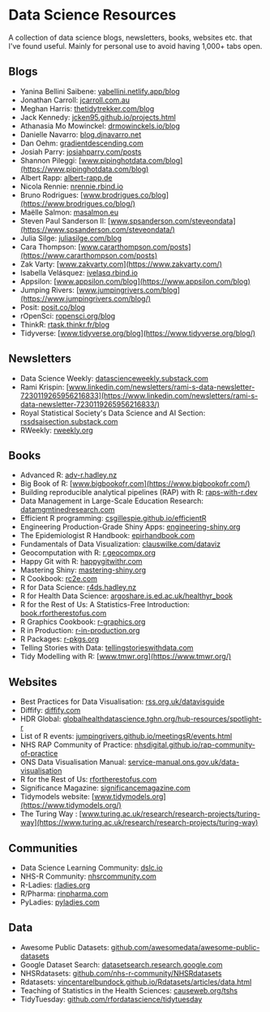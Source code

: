 # Data Science Resources

A collection of data science blogs, newsletters, books, websites etc. that I've found useful. Mainly for personal use to avoid having 1,000+ tabs open.

## Blogs

* Yanina Bellini Saibene: [yabellini.netlify.app/blog](https://yabellini.netlify.app/blog/)
* Jonathan Carroll: [jcarroll.com.au](https://jcarroll.com.au/)
* Meghan Harris: [thetidytrekker.com/blog](https://thetidytrekker.com/blog)
* Jack Kennedy: [jcken95.github.io/projects.html](https://jcken95.github.io/projects.html)
* Athanasia Mo Mowinckel: [drmowinckels.io/blog](https://drmowinckels.io/blog/)
* Danielle Navarro: [blog.djnavarro.net](https://blog.djnavarro.net/)
* Dan Oehm: [gradientdescending.com](https://gradientdescending.com/)
* Josiah Parry: [josiahparry.com/posts](https://josiahparry.com/posts/)
* Shannon Pileggi: [www.pipinghotdata.com/blog](https://www.pipinghotdata.com/blog)
* Albert Rapp: [albert-rapp.de](https://albert-rapp.de/)
* Nicola Rennie: [nrennie.rbind.io](https://nrennie.rbind.io/)
* Bruno Rodrigues: [www.brodrigues.co/blog](https://www.brodrigues.co/blog/)
* Maëlle Salmon: [masalmon.eu](https://masalmon.eu/)
* Steven Paul Sanderson II: [www.spsanderson.com/steveondata](https://www.spsanderson.com/steveondata/)
* Julia Silge: [juliasilge.com/blog](https://juliasilge.com/blog/)
* Cara Thompson: [www.cararthompson.com/posts](https://www.cararthompson.com/posts)
* Zak Varty: [www.zakvarty.com](https://www.zakvarty.com/)
* Isabella Velásquez: [ivelasq.rbind.io](https://ivelasq.rbind.io/)
* Appsilon: [www.appsilon.com/blog](https://www.appsilon.com/blog)
* Jumping Rivers: [www.jumpingrivers.com/blog](https://www.jumpingrivers.com/blog/)
* Posit: [posit.co/blog](https://posit.co/blog/)
* rOpenSci: [ropensci.org/blog](https://ropensci.org/blog/)
* ThinkR: [rtask.thinkr.fr/blog](https://rtask.thinkr.fr/blog/)
* Tidyverse: [www.tidyverse.org/blog](https://www.tidyverse.org/blog/)

## Newsletters

* Data Science Weekly: [datascienceweekly.substack.com](https://datascienceweekly.substack.com/)
* Rami Krispin: [www.linkedin.com/newsletters/rami-s-data-newsletter-7230119265956216833](https://www.linkedin.com/newsletters/rami-s-data-newsletter-7230119265956216833/)
* Royal Statistical Society's Data Science and AI Section: [rssdsaisection.substack.com](https://rssdsaisection.substack.com/)
* RWeekly: [rweekly.org](https://rweekly.org/)

## Books

* Advanced R: [adv-r.hadley.nz](https://adv-r.hadley.nz/)
* Big Book of R: [www.bigbookofr.com](https://www.bigbookofr.com/)
* Building reproducible analytical pipelines (RAP) with R: [raps-with-r.dev](https://raps-with-r.dev/)
* Data Management in Large-Scale Education Research: [datamgmtinedresearch.com](https://datamgmtinedresearch.com/)
* Efficient R programming: [csgillespie.github.io/efficientR](https://csgillespie.github.io/efficientR/)
* Engineering Production-Grade Shiny Apps: [engineering-shiny.org](https://engineering-shiny.org/)
* The Epidemiologist R Handbook: [epirhandbook.com](https://epirhandbook.com/)
* Fundamentals of Data Visualization: [clauswilke.com/dataviz](https://clauswilke.com/dataviz/)
* Geocomputation with R: [r.geocompx.org](https://r.geocompx.org/)
* Happy Git with R: [happygitwithr.com](https://happygitwithr.com/)
* Mastering Shiny: [mastering-shiny.org](https://mastering-shiny.org/)
* R Cookbook: [rc2e.com](https://rc2e.com/)
* R for Data Science: [r4ds.hadley.nz](https://r4ds.hadley.nz/)
* R for Health Data Science: [argoshare.is.ed.ac.uk/healthyr_book](https://argoshare.is.ed.ac.uk/healthyr_book/)
* R for the Rest of Us: A Statistics-Free Introduction: [book.rfortherestofus.com](https://book.rfortherestofus.com/)
* R Graphics Cookbook: [r-graphics.org](https://r-graphics.org/)
* R in Production: [r-in-production.org](https://r-in-production.org/)
* R Packages: [r-pkgs.org](https://r-pkgs.org/)
* Telling Stories with Data: [tellingstorieswithdata.com](https://tellingstorieswithdata.com/)
* Tidy Modelling with R: [www.tmwr.org](https://www.tmwr.org/)
  
## Websites

* Best Practices for Data Visualisation: [rss.org.uk/datavisguide](https://rss.org.uk/datavisguide/)
* Diffify: [diffify.com](https://diffify.com/)
* HDR Global: [globalhealthdatascience.tghn.org/hub-resources/spotlight-r](https://globalhealthdatascience.tghn.org/hub-resources/spotlight-r/)
* List of R events: [jumpingrivers.github.io/meetingsR/events.html](https://jumpingrivers.github.io/meetingsR/events.html)
* NHS RAP Community of Practice: [nhsdigital.github.io/rap-community-of-practice](https://nhsdigital.github.io/rap-community-of-practice/)
* ONS Data Visualisation Manual: [service-manual.ons.gov.uk/data-visualisation](https://service-manual.ons.gov.uk/data-visualisation)
* R for the Rest of Us: [rfortherestofus.com](https://rfortherestofus.com/)
* Significance Magazine: [significancemagazine.com](https://significancemagazine.com/)
* Tidymodels website: [www.tidymodels.org](https://www.tidymodels.org/)
* The Turing Way : [www.turing.ac.uk/research/research-projects/turing-way](https://www.turing.ac.uk/research/research-projects/turing-way)

## Communities

* Data Science Learning Community: [dslc.io](https://dslc.io/)
* NHS-R Community: [nhsrcommunity.com](https://nhsrcommunity.com/)
* R-Ladies: [rladies.org](https://rladies.org/)
* R/Pharma: [rinpharma.com](https://rinpharma.com/)
* PyLadies: [pyladies.com](https://pyladies.com/)

## Data

* Awesome Public Datasets: [github.com/awesomedata/awesome-public-datasets](https://github.com/awesomedata/awesome-public-datasets)
* Google Dataset Search: [datasetsearch.research.google.com](https://datasetsearch.research.google.com/)
* NHSRdatasets: [github.com/nhs-r-community/NHSRdatasets](https://github.com/nhs-r-community/NHSRdatasets)
* Rdatasets: [vincentarelbundock.github.io/Rdatasets/articles/data.html](https://vincentarelbundock.github.io/Rdatasets/articles/data.html)
* Teaching of Statistics in the Health Sciences: [causeweb.org/tshs](https://causeweb.org/tshs/)
* TidyTuesday: [github.com/rfordatascience/tidytuesday](https://github.com/rfordatascience/tidytuesday)
